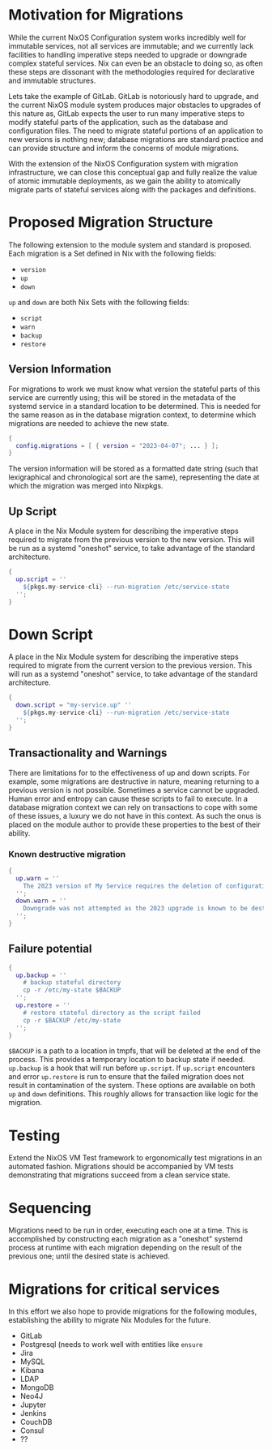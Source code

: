 # Motivation for Migrations 

While the current NixOS Configuration system works incredibly well for immutable services, not all services are immutable; and we currently lack facilities to handling imperative steps needed to upgrade or downgrade complex stateful services. Nix can even be an obstacle to doing so, as often these steps are dissonant with the methodologies required for declarative and immutable structures. 

Lets take the example of GitLab. GitLab is notoriously hard to upgrade, and the current NixOS module system produces major obstacles to upgrades of this nature as, GitLab expects the user to run many imperative steps to modify stateful parts of the application, such as the database and configuration files. The need to migrate stateful portions of an application to new versions is nothing new; database migrations are standard practice and can provide structure and inform the concerns of module migrations.

With the extension of the NixOS Configuration system with migration infrastructure, we can close this conceptual gap and fully realize the value of atomic immutable deployments, as we gain the ability to atomically migrate parts of stateful services along with the packages and definitions.

# Proposed Migration Structure

The following extension to the module system and standard is proposed. Each migration is a Set defined in Nix with the following fields:

- `version`
- `up`
- `down`

`up` and `down` are both Nix Sets with the following fields:

- `script`
- `warn`
- `backup`
- `restore`

## Version Information

For migrations to work we must know what version the stateful parts of this service are currently using; this will be stored in the metadata of the systemd service in a standard location to be determined. This is needed for the same reason as in the database migration context, to determine which migrations are needed to achieve the new state.

```Nix
{
  config.migrations = [ { version = "2023-04-07"; ... } ];
}
```

The version information will be stored as a formatted date string (such that lexigraphical and chronological sort are the same), representing the date at which the migration was merged into Nixpkgs.

## Up Script

A place in the Nix Module system for describing the imperative steps required to migrate from the previous version to the new version. This will be run as a systemd "oneshot" service, to take advantage of the standard architecture.

```Nix
{
  up.script = ''
    ${pkgs.my-service-cli} --run-migration /etc/service-state
  '';
}
```

# Down Script

A place in the Nix Module system for describing the imperative steps required to migrate from the current version to the previous version. This will run as a systemd "oneshot" service, to take advantage of the standard architecture. 

```Nix
{
  down.script = "my-service.up" ''
    ${pkgs.my-service-cli} --run-migration /etc/service-state
  '';
}
```

## Transactionality and Warnings

There are limitations for to the effectiveness of up and down scripts. For example, some migrations are destructive in nature, meaning returning to a previous version is not possible. Sometimes a service cannot be upgraded. Human error and entropy can cause these scripts to fail to execute. In a database migration context we can rely on transactions to cope with some of these issues, a luxury we do not have in this context. As such the onus is placed on the module author to provide these properties to the best of their ability. 

### Known destructive migration

```Nix
{
  up.warn = ''
    The 2023 version of My Service requires the deletion of configuration files. Therefore downgrading in an automated fashion is not possible. This is due to unfortunate hard coding of paths in My Service. You can find your old configuration files retained at /etc/service-state-old for your records. 
  '';
  down.warn = ''
    Downgrade was not attempted as the 2023 upgrade is known to be destructive. If you retained your old configuration files, you need to copy them back to /etc/service-state manually.
  '';
}
```

## Failure potential

```Nix
{
  up.backup = ''
    # backup stateful directory
    cp -r /etc/my-state $BACKUP
  '';
  up.restore = ''
    # restore stateful directory as the script failed
    cp -r $BACKUP /etc/my-state
  '';
}
```

`$BACKUP` is a path to a location in tmpfs, that will be deleted at the end of the process. This provides a temporary location to backup state if needed. `up.backup` is a hook that will run before `up.script`. If `up.script` encounters and error `up.restore` is run to ensure that the failed migration does not result in contamination of the system. These options are available on both `up` and `down` definitions. This roughly allows for transaction like logic for the migration.

# Testing

Extend the NixOS VM Test framework to ergonomically test migrations in an automated fashion. Migrations should be accompanied by VM tests demonstrating that migrations succeed from a clean service state.

# Sequencing

Migrations need to be run in order, executing each one at a time. This is accomplished by constructing each migration as a "oneshot" systemd process at runtime with each migration depending on the result of the previous one; until the desired state is achieved.

# Migrations for critical services

In this effort we also hope to provide migrations for the following modules, establishing the ability to migrate Nix Modules for the future.

- GitLab
- Postgresql (needs to work well with entities like `ensure`
- Jira
- MySQL
- Kibana
- LDAP
- MongoDB
- Neo4J
- Jupyter
- Jenkins
- CouchDB
- Consul
- ??

